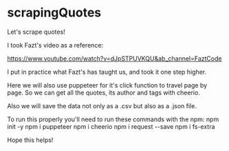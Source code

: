 # scrapingQuotes
Let's scrape quotes!

I took Fazt's video as a reference:

https://www.youtube.com/watch?v=dJpSTPUVKQU&ab_channel=FaztCode

I put in practice what Fazt's has taught us, and took it one step higher.

Here we will also use puppeteer for it's click function to travel page by page.
So we can get all the quotes, its author and tags with cheerio.

Also we will save the data not only as a .csv but also as a .json file.

To run this properly you'll need to run these commands with the npm:
    npm init -y
    npm i puppeteer
    npm i cheerio
    npm i request --save
    npm i fs-extra

Hope this helps!
